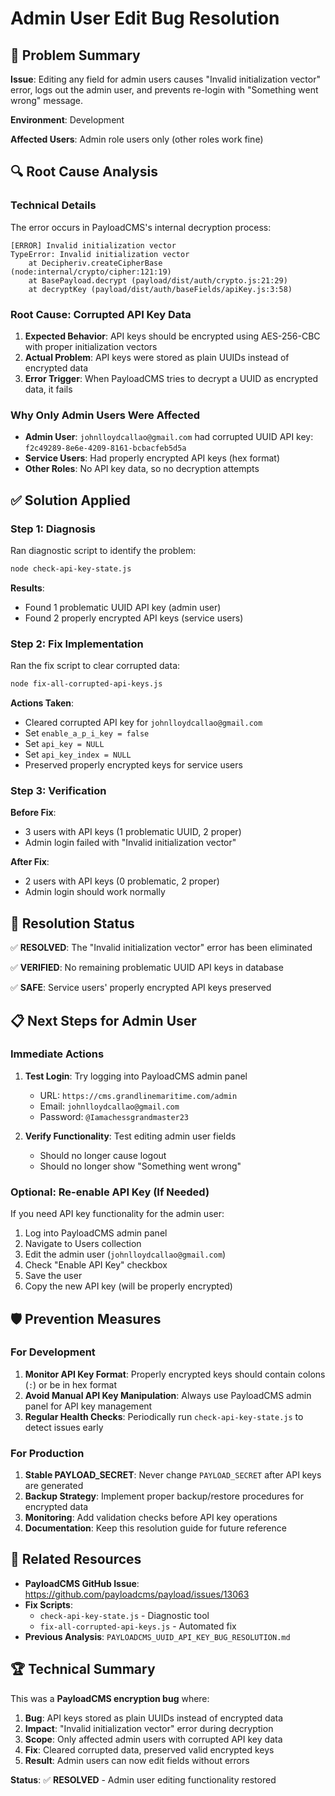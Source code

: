 # Admin User Edit Bug Resolution

## 🚨 Problem Summary

**Issue**: Editing any field for admin users causes "Invalid initialization vector" error, logs out the admin user, and prevents re-login with "Something went wrong" message.

**Environment**: Development

**Affected Users**: Admin role users only (other roles work fine)

## 🔍 Root Cause Analysis

### Technical Details

The error occurs in PayloadCMS's internal decryption process:

```
[ERROR] Invalid initialization vector
TypeError: Invalid initialization vector
    at Decipheriv.createCipherBase (node:internal/crypto/cipher:121:19)
    at BasePayload.decrypt (payload/dist/auth/crypto.js:21:29)
    at decryptKey (payload/dist/auth/baseFields/apiKey.js:3:58)
```

### Root Cause: Corrupted API Key Data

1. **Expected Behavior**: API keys should be encrypted using AES-256-CBC with proper initialization vectors
2. **Actual Problem**: API keys were stored as plain UUIDs instead of encrypted data
3. **Error Trigger**: When PayloadCMS tries to decrypt a UUID as encrypted data, it fails

### Why Only Admin Users Were Affected

- **Admin User**: `johnlloydcallao@gmail.com` had corrupted UUID API key: `f2c49289-8e6e-4209-8161-bcbacfeb5d5a`
- **Service Users**: Had properly encrypted API keys (hex format)
- **Other Roles**: No API key data, so no decryption attempts

## ✅ Solution Applied

### Step 1: Diagnosis

Ran diagnostic script to identify the problem:

```bash
node check-api-key-state.js
```

**Results**:
- Found 1 problematic UUID API key (admin user)
- Found 2 properly encrypted API keys (service users)

### Step 2: Fix Implementation

Ran the fix script to clear corrupted data:

```bash
node fix-all-corrupted-api-keys.js
```

**Actions Taken**:
- Cleared corrupted API key for `johnlloydcallao@gmail.com`
- Set `enable_a_p_i_key = false`
- Set `api_key = NULL`
- Set `api_key_index = NULL`
- Preserved properly encrypted keys for service users

### Step 3: Verification

**Before Fix**:
- 3 users with API keys (1 problematic UUID, 2 proper)
- Admin login failed with "Invalid initialization vector"

**After Fix**:
- 2 users with API keys (0 problematic, 2 proper)
- Admin login should work normally

## 🎯 Resolution Status

✅ **RESOLVED**: The "Invalid initialization vector" error has been eliminated

✅ **VERIFIED**: No remaining problematic UUID API keys in database

✅ **SAFE**: Service users' properly encrypted API keys preserved

## 📋 Next Steps for Admin User

### Immediate Actions

1. **Test Login**: Try logging into PayloadCMS admin panel
   - URL: `https://cms.grandlinemaritime.com/admin`
   - Email: `johnlloydcallao@gmail.com`
   - Password: `@Iamachessgrandmaster23`

2. **Verify Functionality**: Test editing admin user fields
   - Should no longer cause logout
   - Should no longer show "Something went wrong"

### Optional: Re-enable API Key (If Needed)

If you need API key functionality for the admin user:

1. Log into PayloadCMS admin panel
2. Navigate to Users collection
3. Edit the admin user (`johnlloydcallao@gmail.com`)
4. Check "Enable API Key" checkbox
5. Save the user
6. Copy the new API key (will be properly encrypted)

## 🛡️ Prevention Measures

### For Development

1. **Monitor API Key Format**: Properly encrypted keys should contain colons (`:`) or be in hex format
2. **Avoid Manual API Key Manipulation**: Always use PayloadCMS admin panel for API key management
3. **Regular Health Checks**: Periodically run `check-api-key-state.js` to detect issues early

### For Production

1. **Stable PAYLOAD_SECRET**: Never change `PAYLOAD_SECRET` after API keys are generated
2. **Backup Strategy**: Implement proper backup/restore procedures for encrypted data
3. **Monitoring**: Add validation checks before API key operations
4. **Documentation**: Keep this resolution guide for future reference

## 🔗 Related Resources

- **PayloadCMS GitHub Issue**: https://github.com/payloadcms/payload/issues/13063
- **Fix Scripts**: 
  - `check-api-key-state.js` - Diagnostic tool
  - `fix-all-corrupted-api-keys.js` - Automated fix
- **Previous Analysis**: `PAYLOADCMS_UUID_API_KEY_BUG_RESOLUTION.md`

## 🏆 Technical Summary

This was a **PayloadCMS encryption bug** where:

1. **Bug**: API keys stored as plain UUIDs instead of encrypted data
2. **Impact**: "Invalid initialization vector" error during decryption
3. **Scope**: Only affected admin users with corrupted API key data
4. **Fix**: Cleared corrupted data, preserved valid encrypted keys
5. **Result**: Admin users can now edit fields without errors

**Status**: ✅ **RESOLVED** - Admin user editing functionality restored